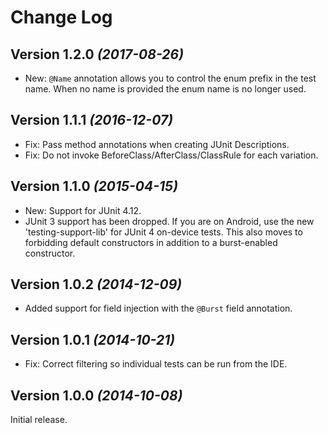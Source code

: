 Change Log
==========

Version 1.2.0 *(2017-08-26)*
----------------------------

 * New: `@Name` annotation allows you to control the enum prefix in the test name. When no name is provided the enum name is no longer used.


Version 1.1.1 *(2016-12-07)*
----------------------------

 * Fix: Pass method annotations when creating JUnit Descriptions.
 * Fix: Do not invoke BeforeClass/AfterClass/ClassRule for each variation.


Version 1.1.0 *(2015-04-15)*
----------------------------

 * New: Support for JUnit 4.12.
 * JUnit 3 support has been dropped. If you are on Android, use the new 'testing-support-lib' for JUnit 4 on-device tests. This also moves to forbidding default constructors in addition to a burst-enabled constructor.


Version 1.0.2 *(2014-12-09)*
----------------------------

 * Added support for field injection with the `@Burst` field annotation.


Version 1.0.1 *(2014-10-21)*
----------------------------

 * Fix: Correct filtering so individual tests can be run from the IDE.


Version 1.0.0 *(2014-10-08)*
----------------------------

Initial release.
